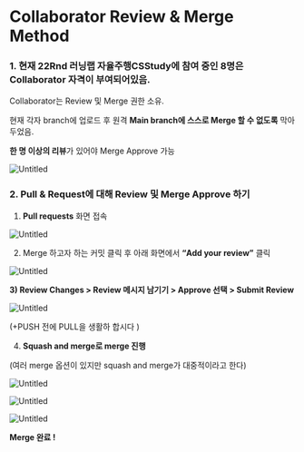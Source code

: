 # Collaborator Review & Merge Method

### 1. 현재 22Rnd 러닝랩 자율주행CSStudy에 참여 중인 8명은 Collaborator 자격이 부여되어있음.

Collaborator는 Review 및 Merge 권한 소유.

현재 각자 branch에 업로드 후 원격 **Main branch에 스스로 Merge 할 수 없도록** 막아두었음.

**한 명 이상의 리뷰**가 있어야 Merge Approve 가능

![Untitled](Collaborator%20Review%20&%20Merge%20Method%2075650f4d18be4430bcbde42fc9f52898/Untitled.png)

### 2. Pull & Request에 대해 Review 및 Merge Approve 하기

   1) **Pull requests** 화면 접속 

![Untitled](Collaborator%20Review%20&%20Merge%20Method%2075650f4d18be4430bcbde42fc9f52898/Untitled%201.png)

   

2) Merge 하고자 하는 커밋 클릭 후 아래 화면에서 **“Add your review”** 클릭

![Untitled](Collaborator%20Review%20&%20Merge%20Method%2075650f4d18be4430bcbde42fc9f52898/Untitled%202.png)

**3) Review Changes > Review 메시지 남기기 > Approve 선택 > Submit Review**

![Untitled](Collaborator%20Review%20&%20Merge%20Method%2075650f4d18be4430bcbde42fc9f52898/Untitled%203.png)

(+PUSH 전에 PULL을 생활하 합시다 )

4) **Squash and merge로 merge 진행** 

(여러 merge 옵션이 있지만 squash and merge가 대중적이라고 한다)

![Untitled](Collaborator%20Review%20&%20Merge%20Method%2075650f4d18be4430bcbde42fc9f52898/Untitled%204.png)

![Untitled](Collaborator%20Review%20&%20Merge%20Method%2075650f4d18be4430bcbde42fc9f52898/Untitled%205.png)

![Untitled](Collaborator%20Review%20&%20Merge%20Method%2075650f4d18be4430bcbde42fc9f52898/Untitled%206.png)

**Merge 완료 !**